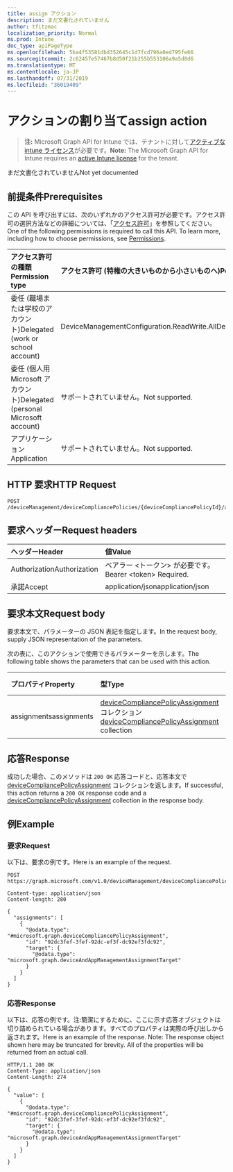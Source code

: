 ```yaml
---
title: assign アクション
description: まだ文書化されていません
author: tfitzmac
localization_priority: Normal
ms.prod: Intune
doc_type: apiPageType
ms.openlocfilehash: 5ba4f53581dbd352645c1d7fcd796a0ed795fe66
ms.sourcegitcommit: 2c62457e57467b8d50f21b255b553106a9a5d8d6
ms.translationtype: MT
ms.contentlocale: ja-JP
ms.lasthandoff: 07/31/2019
ms.locfileid: "36019409"
---
```

# <a name="assign-action"></a><span data-ttu-id="ef48d-103">アクションの割り当て</span><span class="sxs-lookup"><span data-stu-id="ef48d-103">assign action</span></span>

> <span data-ttu-id="ef48d-104">**注:** Microsoft Graph API for Intune では、テナントに対して[アクティブな intune ライセンス](https://go.microsoft.com/fwlink/?linkid=839381)が必要です。</span><span class="sxs-lookup"><span data-stu-id="ef48d-104">**Note:** The Microsoft Graph API for Intune requires an [active Intune license](https://go.microsoft.com/fwlink/?linkid=839381) for the tenant.</span></span>

<span data-ttu-id="ef48d-105">まだ文書化されていません</span><span class="sxs-lookup"><span data-stu-id="ef48d-105">Not yet documented</span></span>

## <a name="prerequisites"></a><span data-ttu-id="ef48d-106">前提条件</span><span class="sxs-lookup"><span data-stu-id="ef48d-106">Prerequisites</span></span>
<span data-ttu-id="ef48d-p101">この API を呼び出すには、次のいずれかのアクセス許可が必要です。アクセス許可の選択方法などの詳細については、「[アクセス許可](/graph/permissions-reference)」を参照してください。</span><span class="sxs-lookup"><span data-stu-id="ef48d-p101">One of the following permissions is required to call this API. To learn more, including how to choose permissions, see [Permissions](/graph/permissions-reference).</span></span>

|<span data-ttu-id="ef48d-109">アクセス許可の種類</span><span class="sxs-lookup"><span data-stu-id="ef48d-109">Permission type</span></span>|<span data-ttu-id="ef48d-110">アクセス許可 (特権の大きいものから小さいものへ)</span><span class="sxs-lookup"><span data-stu-id="ef48d-110">Permissions (from most to least privileged)</span></span>|
|:---|:---|
|<span data-ttu-id="ef48d-111">委任 (職場または学校のアカウント)</span><span class="sxs-lookup"><span data-stu-id="ef48d-111">Delegated (work or school account)</span></span>|<span data-ttu-id="ef48d-112">DeviceManagementConfiguration.ReadWrite.All</span><span class="sxs-lookup"><span data-stu-id="ef48d-112">DeviceManagementConfiguration.ReadWrite.All</span></span>|
|<span data-ttu-id="ef48d-113">委任 (個人用 Microsoft アカウント)</span><span class="sxs-lookup"><span data-stu-id="ef48d-113">Delegated (personal Microsoft account)</span></span>|<span data-ttu-id="ef48d-114">サポートされていません。</span><span class="sxs-lookup"><span data-stu-id="ef48d-114">Not supported.</span></span>|
|<span data-ttu-id="ef48d-115">アプリケーション</span><span class="sxs-lookup"><span data-stu-id="ef48d-115">Application</span></span>|<span data-ttu-id="ef48d-116">サポートされていません。</span><span class="sxs-lookup"><span data-stu-id="ef48d-116">Not supported.</span></span>|

## <a name="http-request"></a><span data-ttu-id="ef48d-117">HTTP 要求</span><span class="sxs-lookup"><span data-stu-id="ef48d-117">HTTP Request</span></span>
<!-- {
  "blockType": "ignored"
}
-->
``` http
POST /deviceManagement/deviceCompliancePolicies/{deviceCompliancePolicyId}/assign
```

## <a name="request-headers"></a><span data-ttu-id="ef48d-118">要求ヘッダー</span><span class="sxs-lookup"><span data-stu-id="ef48d-118">Request headers</span></span>
|<span data-ttu-id="ef48d-119">ヘッダー</span><span class="sxs-lookup"><span data-stu-id="ef48d-119">Header</span></span>|<span data-ttu-id="ef48d-120">値</span><span class="sxs-lookup"><span data-stu-id="ef48d-120">Value</span></span>|
|:---|:---|
|<span data-ttu-id="ef48d-121">Authorization</span><span class="sxs-lookup"><span data-stu-id="ef48d-121">Authorization</span></span>|<span data-ttu-id="ef48d-122">ベアラー &lt;トークン&gt; が必要です。</span><span class="sxs-lookup"><span data-stu-id="ef48d-122">Bearer &lt;token&gt; Required.</span></span>|
|<span data-ttu-id="ef48d-123">承諾</span><span class="sxs-lookup"><span data-stu-id="ef48d-123">Accept</span></span>|<span data-ttu-id="ef48d-124">application/json</span><span class="sxs-lookup"><span data-stu-id="ef48d-124">application/json</span></span>|

## <a name="request-body"></a><span data-ttu-id="ef48d-125">要求本文</span><span class="sxs-lookup"><span data-stu-id="ef48d-125">Request body</span></span>
<span data-ttu-id="ef48d-126">要求本文で、パラメーターの JSON 表記を指定します。</span><span class="sxs-lookup"><span data-stu-id="ef48d-126">In the request body, supply JSON representation of the parameters.</span></span>

<span data-ttu-id="ef48d-127">次の表に、このアクションで使用できるパラメーターを示します。</span><span class="sxs-lookup"><span data-stu-id="ef48d-127">The following table shows the parameters that can be used with this action.</span></span>

|<span data-ttu-id="ef48d-128">プロパティ</span><span class="sxs-lookup"><span data-stu-id="ef48d-128">Property</span></span>|<span data-ttu-id="ef48d-129">型</span><span class="sxs-lookup"><span data-stu-id="ef48d-129">Type</span></span>|<span data-ttu-id="ef48d-130">説明</span><span class="sxs-lookup"><span data-stu-id="ef48d-130">Description</span></span>|
|:---|:---|:---|
|<span data-ttu-id="ef48d-131">assignments</span><span class="sxs-lookup"><span data-stu-id="ef48d-131">assignments</span></span>|<span data-ttu-id="ef48d-132">[deviceCompliancePolicyAssignment](../resources/intune-deviceconfig-devicecompliancepolicyassignment.md) コレクション</span><span class="sxs-lookup"><span data-stu-id="ef48d-132">[deviceCompliancePolicyAssignment](../resources/intune-deviceconfig-devicecompliancepolicyassignment.md) collection</span></span>|<span data-ttu-id="ef48d-133">まだ文書化されていません</span><span class="sxs-lookup"><span data-stu-id="ef48d-133">Not yet documented</span></span>|



## <a name="response"></a><span data-ttu-id="ef48d-134">応答</span><span class="sxs-lookup"><span data-stu-id="ef48d-134">Response</span></span>
<span data-ttu-id="ef48d-135">成功した場合、このメソッドは `200 OK` 応答コードと、応答本文で [deviceCompliancePolicyAssignment](../resources/intune-deviceconfig-devicecompliancepolicyassignment.md) コレクションを返します。</span><span class="sxs-lookup"><span data-stu-id="ef48d-135">If successful, this action returns a `200 OK` response code and a [deviceCompliancePolicyAssignment](../resources/intune-deviceconfig-devicecompliancepolicyassignment.md) collection in the response body.</span></span>

## <a name="example"></a><span data-ttu-id="ef48d-136">例</span><span class="sxs-lookup"><span data-stu-id="ef48d-136">Example</span></span>

### <a name="request"></a><span data-ttu-id="ef48d-137">要求</span><span class="sxs-lookup"><span data-stu-id="ef48d-137">Request</span></span>
<span data-ttu-id="ef48d-138">以下は、要求の例です。</span><span class="sxs-lookup"><span data-stu-id="ef48d-138">Here is an example of the request.</span></span>
``` http
POST https://graph.microsoft.com/v1.0/deviceManagement/deviceCompliancePolicies/{deviceCompliancePolicyId}/assign

Content-type: application/json
Content-length: 280

{
  "assignments": [
    {
      "@odata.type": "#microsoft.graph.deviceCompliancePolicyAssignment",
      "id": "92dc3fef-3fef-92dc-ef3f-dc92ef3fdc92",
      "target": {
        "@odata.type": "microsoft.graph.deviceAndAppManagementAssignmentTarget"
      }
    }
  ]
}
```

### <a name="response"></a><span data-ttu-id="ef48d-139">応答</span><span class="sxs-lookup"><span data-stu-id="ef48d-139">Response</span></span>
<span data-ttu-id="ef48d-p102">以下は、応答の例です。注:簡潔にするために、ここに示す応答オブジェクトは切り詰められている場合があります。すべてのプロパティは実際の呼び出しから返されます。</span><span class="sxs-lookup"><span data-stu-id="ef48d-p102">Here is an example of the response. Note: The response object shown here may be truncated for brevity. All of the properties will be returned from an actual call.</span></span>
``` http
HTTP/1.1 200 OK
Content-Type: application/json
Content-Length: 274

{
  "value": [
    {
      "@odata.type": "#microsoft.graph.deviceCompliancePolicyAssignment",
      "id": "92dc3fef-3fef-92dc-ef3f-dc92ef3fdc92",
      "target": {
        "@odata.type": "microsoft.graph.deviceAndAppManagementAssignmentTarget"
      }
    }
  ]
}
```



